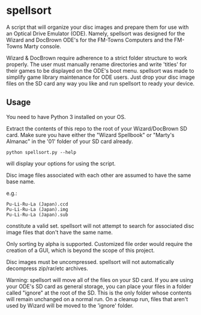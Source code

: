 # spellsort

A script that will organize your disc images and prepare them for use with an Optical Drive Emulator (ODE). Namely, spellsort was designed for the Wizard and DocBrown ODE's for the FM-Towns Computers and the FM-Towns Marty console.

Wizard & DocBrown require adherence to a strict folder structure to work properly. The user must manually rename directories and write 'titles' for their games to be displayed on the ODE's boot menu. spellsort was made to simplify game library maintenance for ODE users. Just drop your disc image files on the SD card any way you like and run spellsort to ready your device.


## Usage

You need to have Python 3 installed on your OS. 

Extract the contents of this repo to the root of your Wizard/DocBrown SD card. Make sure you have either the "Wizard Spellbook" or "Marty's Almanac" in the '01' folder of your SD card already.


```
python spellsort.py --help
```
will display your options for using the script.


Disc image files associated with each other are assumed to have the same base name. 

e.g.: 
```
Pu-Li-Ru-La (Japan).ccd
Pu-Li-Ru-La (Japan).img
Pu-Li-Ru-La (Japan).sub
```
constitute a valid set. spellsort will not attempt to search for associated disc image files that don't have the same name.

Only sorting by alpha is supported. Customized file order would require the creation of a GUI, which is beyond the scope of this project.

Disc images must be uncompressed. spellsort will not automatically decompress zip/rar/etc archives.


Warning: spellsort will move all of the files on your SD card. If you are using your ODE's SD card as general storage, you can place your files in a folder called "ignore" at the root of the SD. This is the only folder whose contents will remain unchanged on a normal run. On a cleanup run, files that aren't used by Wizard will be moved to the 'ignore' folder.
